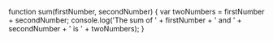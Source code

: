 function sum(firstNumber, secondNumber) {
  var twoNumbers = firstNumber + secondNumber;
  console.log('The sum of ' + firstNumber + ' and ' + secondNumber + ' is ' + twoNumbers);
}


